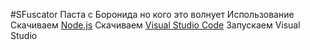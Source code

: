 #SFuscator
   Паста с Боронида но кого это волнует
   Использование
   Скачиваем [Node.js](https://nodejs.org/en/download/)
   Скачиваем [Visual Studio Code](https://code.visualstudio.com/?wt.mc_id=vscom_downloads)
   Запускаем Visual Studio
